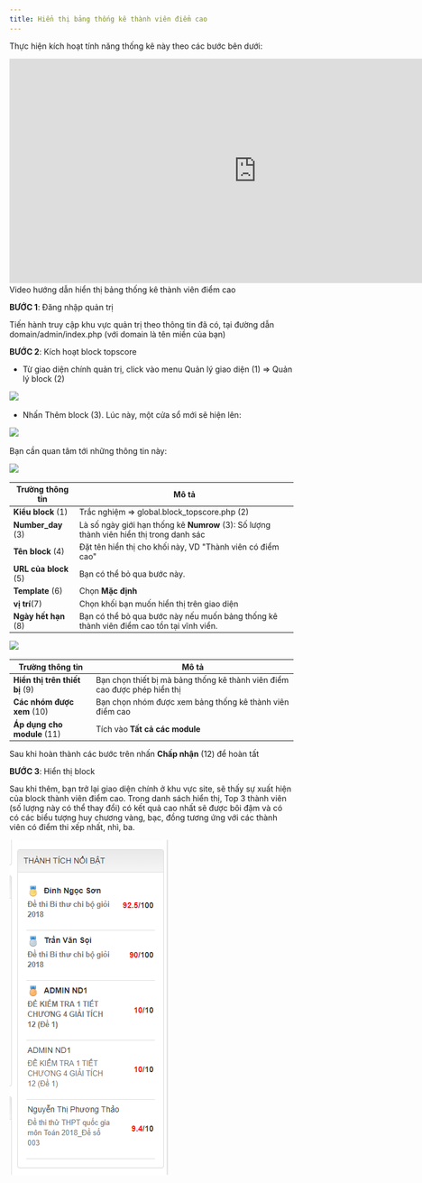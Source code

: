 ```yaml
---
title: Hiển thị bảng thống kê thành viên điểm cao
---
```


Thực hiện kích hoạt tính năng thống kê này theo các bước bên dưới:

<div class="video-container">
	<iframe width="875" height="398" src="https://www.youtube.com/embed/dOYAINNSpsE" 	frameborder="0" allow="accelerometer; autoplay; encrypted-media; gyroscope; picture-in-picture" allowfullscreen></iframe>
</div> 
<div class="text-center text-italic">Video hướng dẫn hiển thị bảng thống kê thành viên điểm cao</div>

**BƯỚC 1**: Đăng nhập quản trị

Tiến hành truy cập khu vực quản trị theo thông tin đã có, tại đường dẫn domain/admin/index.php (với domain là tên miền của bạn)
 
**BƯỚC 2**: Kích hoạt block topscore

- Từ giao diện chính quản trị, click vào menu Quản lý giao diện (1) => Quản lý block (2)

![](../images/test/Danh-sach-diem-cao.png)  

- Nhấn Thêm block (3). Lúc này, một cửa sổ mới sẽ hiện lên:

![](../images/test/danh-sach-diem-cao-1.png) 

Bạn cần quan tâm tới những thông tin này:

![](../images/test/danh-sach-diem-cao-2.png) 

| **Trường thông tin** | **Mô tả** |
| -------------------- | --------- |
| **Kiểu block** (1) | Trắc nghiệm => global.block_topscore.php (2) |
| **Number_day** (3) | Là số ngày giới hạn thống kê **Numrow** (3): Số lượng thành viên hiển thị trong danh sác |
| **Tên block** (4) | Đặt tên hiển thị cho khối này, VD "Thành viên có điểm cao" |
| **URL của block** (5) | Bạn có thể bỏ qua bước này.  |
| **Template** (6) | Chọn **Mặc định** |
| **vị trí**(7) | Chọn khối bạn muốn hiển thị trên giao diện |
| **Ngày hết hạn** (8) | Bạn có thể bỏ qua bước này nếu muốn bảng thống kê thành viên điểm cao tồn tại vĩnh viển. |

![](../images/test/danh-sach-diem-cao-3.jpg) 

| **Trường thông tin** | **Mô tả** |
| ---------------------| --------- |
| **Hiển thị trên thiết bị** (9) | Bạn chọn thiết bị mà bảng thống kê thành viên điểm cao được phép hiển thị |
| **Các nhóm được xem** (10) | Bạn chọn nhóm được xem bảng thống kê thành viên điểm cao |
|  **Áp dụng cho module** (11) |  Tích vào **Tất cả các module** |

Sau khi hoàn thành các bước trên nhấn **Chấp nhận** (12) để hoàn tất

**BƯỚC 3**: Hiển thị block

Sau khi thêm, bạn trở lại giao diện chính ở khu vực site, sẽ thấy sự xuất hiện của block thành viên điểm cao. Trong danh sách hiển thị, Top 3 thành viên (số lượng này có thể thay đổi) có kết quả cao nhất sẽ được bôi đậm và có có các biểu tượng huy chương vàng, bạc, đồng tương ứng với các thành viên có điểm thi xếp nhất, nhì, ba.

![](../images/test/tinh-nang-moi-6.png) 

